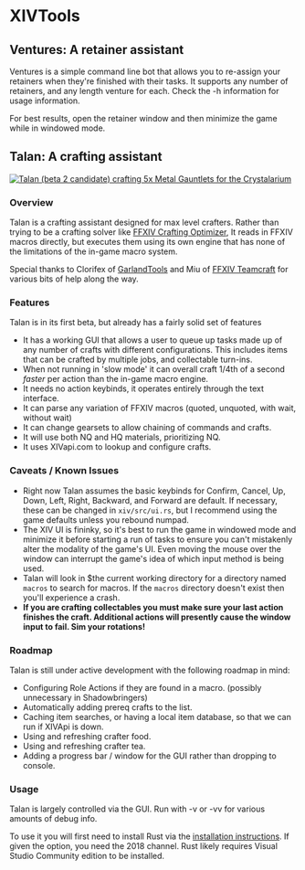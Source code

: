 # XIVTools
## Ventures: A retainer assistant
Ventures is a simple command line bot that allows you to re-assign your retainers when they're finished with their tasks. It supports any number of retainers, and any length venture for each. Check the -h information for usage information.

For best results, open the retainer window and then minimize the game while in windowed mode.

## Talan: A crafting assistant
[![Talan (beta 2 candidate) crafting 5x Metal Gauntlets for the Crystalarium](http://i3.ytimg.com/vi/neSoWRJTPfE/maxresdefault.jpg)](https://www.youtube.com/watch?v=neSoWRJTPfE)

### Overview
Talan is a crafting assistant designed for max level crafters. Rather than trying to be a crafting
solver like [FFXIV Crafting Optimizer](https://ffxiv-beta.lokyst.net/#/simulator), It reads in FFXIV macros directly,
but executes them using its own engine that has none of the limitations of the in-game macro system.

Special thanks to Clorifex of [GarlandTools](https://garlandtools.org) and Miu of [FFXIV Teamcraft](https://ffxivteamcraft.com)
for various bits of help along the way.

### Features
Talan is in its first beta, but already has a fairly solid set of features
- It has a working GUI that allows a user to queue up tasks made up of any number of crafts
  with different configurations. This includes items that can be crafted by multiple jobs,
  and collectable turn-ins.
- When not running in 'slow mode' it can overall craft 1/4th of a second *faster* per action than
  the in-game macro engine.
- It needs no action keybinds, it operates entirely through the text interface.
- It can parse any variation of FFXIV macros (quoted, unquoted, with wait, without wait)
- It can change gearsets to allow chaining of commands and crafts.
- It will use both NQ and HQ materials, prioritizing NQ.
- It uses XIVapi.com to lookup and configure crafts.

### Caveats / Known Issues
- Right now Talan assumes the basic keybinds for Confirm, Cancel, Up, Down, Left, Right, Backward,
  and Forward are default. If necessary, these can be changed in `xiv/src/ui.rs`, but I recommend using the game defaults unless you rebound numpad.
- The XIV UI is fininky, so it's best to run the game in windowed mode and minimize it before starting a run
  of tasks to ensure you can't mistakenly alter the modality of the game's UI. Even moving the mouse over
  the window can interrupt the game's idea of which input method is being used.
- Talan will look in $the current working directory for a directory named `macros` to search for macros.
  If the `macros` directory doesn't exist then you'll experience a crash.
- **If you are crafting collectables you must make sure your last action finishes the craft. Additional actions will presently cause the window input to fail. Sim your rotations!**

### Roadmap
Talan is still under active development with the following roadmap in mind:
- Configuring Role Actions if they are found in a macro. (possibly unnecessary in Shadowbringers)
- Automatically adding prereq crafts to the list.
- Caching item searches, or having a local item database, so that we can run if XIVApi is down.
- Using and refreshing crafter food.
- Using and refreshing crafter tea.
- Adding a progress bar / window for the GUI rather than dropping to console.

### Usage
Talan is largely controlled via the GUI. Run with -v or -vv for various amounts of debug info.

To use it you will first need to install Rust via the [installation instructions](https://www.rust-lang.org/en-US/install.html). If given the option, you need the 2018 channel. Rust likely requires Visual Studio Community edition to be installed.
